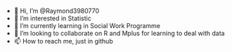 - 👋 Hi, I’m @Raymond3980770
- 👀 I’m interested in Statistic
- 🌱 I’m currently learning in Social Work Programme
- 💞️ I’m looking to collaborate on R and Mplus for learning to deal with data
- 📫 How to reach me, just in github

<!---
Raymond3980770/Raymond3980770 is a ✨ special ✨ repository because its `README.md` (this file) appears on your GitHub profile.
You can click the Preview link to take a look at your changes.
--->
